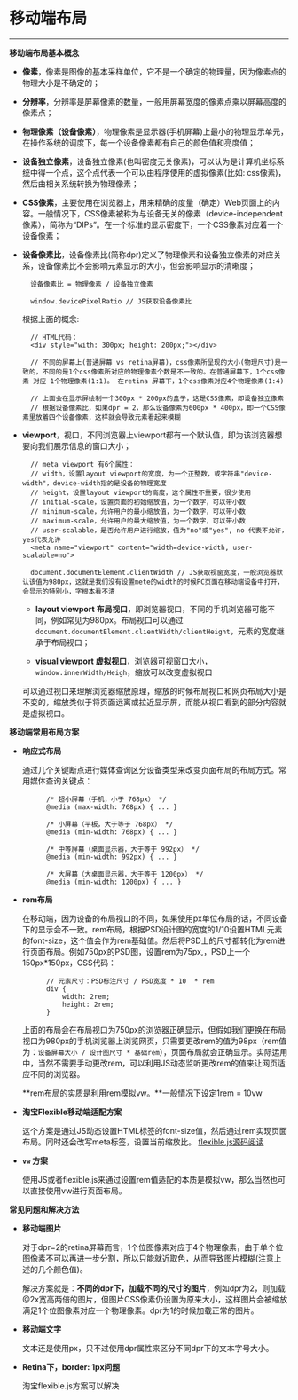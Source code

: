 # 移动端布局 #


----------

**移动端布局基本概念**

- **像素**，像素是图像的基本采样单位，它不是一个确定的物理量，因为像素点的物理大小是不确定的；

- **分辨率**，分辨率是屏幕像素的数量，一般用屏幕宽度的像素点乘以屏幕高度的像素点；

- **物理像素（设备像素）**，物理像素是显示器(手机屏幕)上最小的物理显示单元，在操作系统的调度下，每一个设备像素都有自己的颜色值和亮度值；

- **设备独立像素**，设备独立像素(也叫密度无关像素)，可以认为是计算机坐标系统中得一个点，这个点代表一个可以由程序使用的虚拟像素(比如: css像素)，然后由相关系统转换为物理像素；

- **CSS像素**，主要使用在浏览器上，用来精确的度量（确定）Web页面上的内容。一般情况下，CSS像素被称为与设备无关的像素（device-independent像素），简称为“DIPs”。在一个标准的显示密度下，一个CSS像素对应着一个设备像素；
		
- **设备像素比**，设备像素比(简称dpr)定义了物理像素和设备独立像素的对应关系，设备像素比不会影响元素显示的大小，但会影响显示的清晰度；

		设备像素比 = 物理像素 / 设备独立像素 

		window.devicePixelRatio // JS获取设备像素比

	根据上面的概念:
		
		// HTML代码：
		<div style="with: 300px; height: 200px;"></div>

		// 不同的屏幕上(普通屏幕 vs retina屏幕)，css像素所呈现的大小(物理尺寸)是一致的，不同的是1个css像素所对应的物理像素个数是不一致的。在普通屏幕下，1个css像素 对应 1个物理像素(1:1)。 在retina 屏幕下，1个css像素对应4个物理像素(1:4)
	
		// 上面会在显示屏绘制一个300px * 200px的盒子，这是CSS像素，即设备独立像素
		// 根据设备像素比，如果dpr = 2，那么设备像素为600px * 400px，即一个CSS像素里放着四个设备像素，这样就会导致元素看起来模糊

- **viewport**，视口，不同浏览器上viewport都有一个默认值，即为该浏览器想要向我们展示信息的窗口大小；
		
		// meta viewport 有6个属性：
		// width，设置layout viewport的宽度，为一个正整数，或字符串"device-width"，device-width指的是设备的物理宽度
		// height，设置layout viewport的高度，这个属性不重要，很少使用
        // initial-scale，设置页面的初始缩放值，为一个数字，可以带小数
		// minimum-scale，允许用户的最小缩放值，为一个数字，可以带小数
		// maximum-scale，允许用户的最大缩放值，为一个数字，可以带小数
		// user-scalable，是否允许用户进行缩放，值为"no"或"yes", no 代表不允许，yes代表允许
		<meta name="viewport" content="width=device-width, user-scalable=no">

		document.documentElement.clientWidth // JS获取视窗宽度，一般浏览器默认该值为980px，这就是我们没有设置mete的width的时候PC页面在移动端设备中打开，会显示的特别小，字根本看不清

	- **layout viewport 布局视口**，即浏览器视口，不同的手机浏览器可能不同，例如常见为980px。布局视口可以通过`document.documentElement.clientWidth/clientHeight`，<html>元素的宽度继承于布局视口；
	
	- **visual viewport 虚拟视口**，浏览器可视窗口大小，`window.innerWidth/Heigh`，缩放可以改变虚拟视口
	
	可以通过视口来理解浏览器缩放原理，缩放的时候布局视口和网页布局大小是不变的，缩放类似于将页面远离或拉近显示屏，而能从视口看到的部分内容就是虚拟视口。

**移动端常用布局方案**

- **响应式布局**

	通过几个关键断点进行媒体查询区分设备类型来改变页面布局的布局方式。常用媒体查询关键点：
		
			/* 超小屏幕（手机，小于 768px） */
			@media (max-width: 768px) { ... }
			
			/* 小屏幕（平板，大于等于 768px） */
			@media (min-width: 768px) { ... }
			
			/* 中等屏幕（桌面显示器，大于等于 992px） */
			@media (min-width: 992px) { ... }
			
			/* 大屏幕（大桌面显示器，大于等于 1200px） */
			@media (min-width: 1200px) { ... }

- **rem布局**

	在移动端，因为设备的布局视口的不同，如果使用px单位布局的话，不同设备下的显示会不一致。rem布局，根据PSD设计图的宽度的1/10设置HTML元素的font-size，这个值会作为rem基础值。然后将PSD上的尺寸都转化为rem进行页面布局。例如750px的PSD图，设置rem为75px,，PSD上一个150px*150px，CSS代码：
			
			// 元素尺寸：PSD标注尺寸 / PSD宽度 * 10  * rem
			div {
				width: 2rem;
				height: 2rem;
			}
	上面的布局会在布局视口为750px的浏览器正确显示，但假如我们更换在布局视口为980px的手机浏览器上浏览网页，只需要更改rem的值为98px（rem值为：`设备屏幕大小 / 设计图尺寸 * 基础rem`），页面布局就会正确显示。实际运用中，当然不需要手动更改rem，可以利用JS动态监听更改rem的值来让网页适应不同的浏览器。

	**rem布局的实质是利用rem模拟vw。**一般情况下设定1rem = 10vw
	

- **淘宝Flexible移动端适配方案**

	这个方案是通过JS动态设置HTML标签的font-size值，然后通过rem实现页面布局。同时还会改写meta标签，设置当前缩放比。
	[flexible.js源码阅读](https://github.com/huanghaibin91/My-HTML-CSS/blob/master/CSS/md/flexible.js)	

- **`vw` 方案**

	使用JS或者flexible.js来通过设置rem值适配的本质是模拟vw，那么当然也可以直接使用vw进行页面布局。

**常见问题和解决方法**

- **移动端图片**

	对于dpr=2的retina屏幕而言，1个位图像素对应于4个物理像素，由于单个位图像素不可以再进一步分割，所以只能就近取色，从而导致图片模糊(注意上述的几个颜色值)。

	解决方案就是：**不同的dpr下，加载不同的尺寸的图片**，例如dpr为2，则加载@2x宽高两倍的图片，但图片CSS像素仍设置为原来大小，这样图片会被缩放满足1个位图像素对应一个物理像素。dpr为1的时候加载正常的图片。

- **移动端文字**

	文本还是使用px，只不过使用dpr属性来区分不同dpr下的文本字号大小。

- **Retina下，border: 1px问题**

	淘宝flexible.js方案可以解决